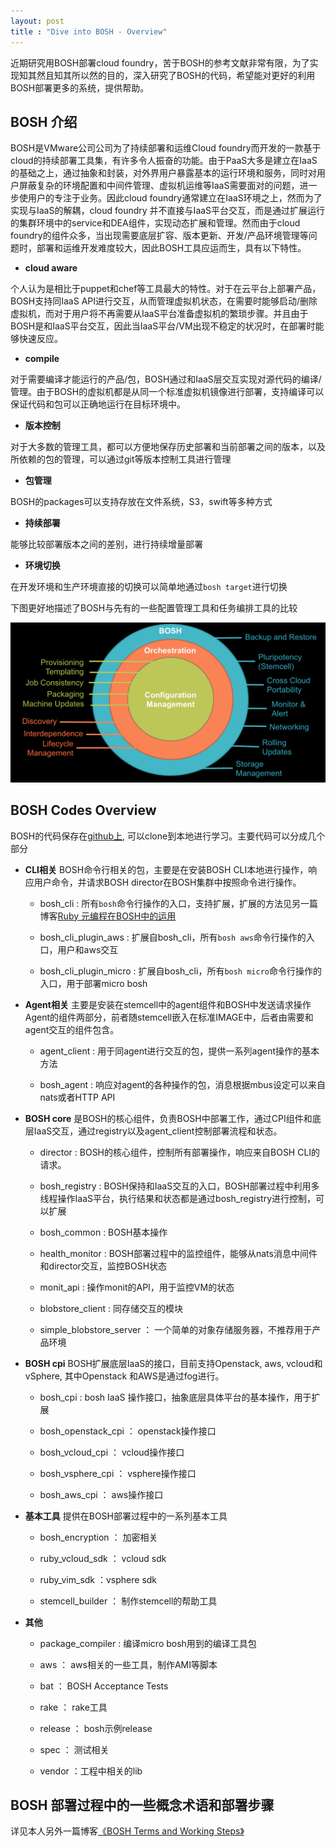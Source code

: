 ```yaml
---
layout: post
title : "Dive into BOSH - Overview"
---
```


近期研究用BOSH部署cloud foundry，苦于BOSH的参考文献非常有限，为了实现知其然且知其所以然的目的，深入研究了BOSH的代码，希望能对更好的利用BOSH部署更多的系统，提供帮助。

## BOSH 介绍

BOSH是VMware公司公司为了持续部署和运维Cloud foundry而开发的一款基于cloud的持续部署工具集，有许多令人振奋的功能。由于PaaS大多是建立在IaaS的基础之上，通过抽象和封装，对外界用户暴露基本的运行环境和服务，同时对用户屏蔽复杂的环境配置和中间件管理、虚拟机运维等IaaS需要面对的问题，进一步使用户的专注于业务。因此cloud foundry通常建立在IaaS环境之上，然而为了实现与IaaS的解耦，cloud foundry 并不直接与IaaS平台交互，而是通过扩展运行的集群环境中的service和DEA组件，实现动态扩展和管理。然而由于cloud foundry的组件众多，当出现需要底层扩容、版本更新、开发/产品环境管理等问题时，部署和运维开发难度较大，因此BOSH工具应运而生，具有以下特性。

* __cloud aware__

 个人认为是相比于puppet和chef等工具最大的特性。对于在云平台上部署产品，BOSH支持同IaaS API进行交互，从而管理虚拟机状态，在需要时能够启动/删除虚拟机，而对于用户将不再需要从IaaS平台准备虚拟机的繁琐步骤。并且由于BOSH是和IaaS平台交互，因此当IaaS平台/VM出现不稳定的状况时，在部署时能够快速反应。

* __compile__

 对于需要编译才能运行的产品/包，BOSH通过和IaaS层交互实现对源代码的编译/管理。由于BOSH的虚拟机都是从同一个标准虚拟机镜像进行部署，支持编译可以保证代码和包可以正确地运行在目标环境中。

* __版本控制__

 对于大多数的管理工具，都可以方便地保存历史部署和当前部署之间的版本，以及所依赖的包的管理，可以通过git等版本控制工具进行管理

* __包管理__

 BOSH的packages可以支持存放在文件系统，S3，swift等多种方式

* __持续部署__

 能够比较部署版本之间的差别，进行持续增量部署

* __环境切换__

 在开发环境和生产环境直接的切换可以简单地通过`bosh target`进行切换

下图更好地描述了BOSH与先有的一些配置管理工具和任务编排工具的比较

![bosh features](/static/images/bosh_features.png)

## BOSH Codes Overview

BOSH的代码保存在[github上](https://github.com/cloudfoundry/bosh), 可以clone到本地进行学习。主要代码可以分成几个部分

* __CLI相关__ BOSH命令行相关的包，主要是在安装BOSH CLI本地进行操作，响应用户命令，并请求BOSH director在BOSH集群中按照命令进行操作。

	+ bosh\_cli : 所有`bosh`命令行操作的入口，支持扩展，扩展的方法见另一篇博客[Ruby 元编程在BOSH中的运用][1]

	+ bosh\_cli\_plugin\_aws : 扩展自bosh\_cli，所有`bosh aws`命令行操作的入口，用户和aws交互

	+ bosh\_cli\_plugin\_micro : 扩展自bosh\_cli，所有`bosh micro`命令行操作的入口，用于部署micro bosh


* __Agent相关__ 主要是安装在stemcell中的agent组件和BOSH中发送请求操作Agent的组件两部分，前者随stemcell嵌入在标准IMAGE中，后者由需要和agent交互的组件包含。

	+ agent\_client : 用于同agent进行交互的包，提供一系列agent操作的基本方法

	+ bosh\_agent : 响应对agent的各种操作的包，消息根据mbus设定可以来自nats或者HTTP API

* __BOSH core__ 是BOSH的核心组件，负责BOSH中部署工作，通过CPI组件和底层IaaS交互，通过registry以及agent_client控制部署流程和状态。

	+ director : BOSH的核心组件，控制所有部署操作，响应来自BOSH CLI的请求。

	+ bosh\_registry : BOSH保持和IaaS交互的入口，BOSH部署过程中利用多线程操作IaaS平台，执行结果和状态都是通过bosh\_registry进行控制，可以扩展

	+ bosh\_common : BOSH基本操作

	+ health\_monitor : BOSH部署过程中的监控组件，能够从nats消息中间件和director交互，监控BOSH状态

	+ monit\_api : 操作monit的API，用于监控VM的状态

	+ blobstore\_client : 同存储交互的模块

	+ simple\_blobstore\_server ： 一个简单的对象存储服务器，不推荐用于产品环境

* __BOSH cpi__ BOSH扩展底层IaaS的接口，目前支持Openstack, aws, vcloud和vSphere, 其中Openstack 和AWS是通过fog进行。

	+ bosh\_cpi : bosh IaaS 操作接口，抽象底层具体平台的基本操作，用于扩展

	+ bosh\_openstack\_cpi ： openstack操作接口

	+ bosh\_vcloud\_cpi ： vcloud操作接口

	+ bosh\_vsphere\_cpi ： vsphere操作接口

	+ bosh\_aws\_cpi ： aws操作接口

* __基本工具__ 提供在BOSH部署过程中的一系列基本工具

	+ bosh_encryption ： 加密相关

	+ ruby\_vcloud\_sdk ： vcloud sdk

	+ ruby\_vim\_sdk ：vsphere sdk

	+ stemcell\_builder ： 制作stemcell的帮助工具

* __其他__

	+ package\_compiler : 编译micro bosh用到的编译工具包

	+ aws ： aws相关的一些工具，制作AMI等脚本

	+ bat ： BOSH Acceptance Tests

	+ rake ： rake工具

	+ release ： bosh示例release

	+ spec ： 测试相关

	+ vendor ：工程中相关的lib

## BOSH 部署过程中的一些概念术语和部署步骤

详见本人另外一篇博客[《BOSH Terms and Working Steps》][2]

[1]: https://tiewei.github.io/bosh/Ruby-Magic-in-BOSH/ "ruby元编程在BOSH中的应用"
[2]: https://tiewei.github.io/bosh/BOSH-Terms-and-Working-Steps/ "BOSH中的概念和工作流程"
